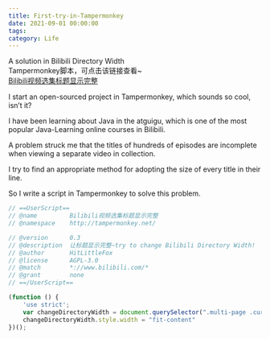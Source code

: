 ```yaml
---
title: First-try-in-Tampermonkey  
date: 2021-09-01 00:00:00  
tags:  
category: Life
---
```

A solution in Bilibili Directory Width  
Tampermonkey脚本，可点击该链接查看~  
[Bilibili视频选集标题显示完整](https://greasyfork.org/zh-CN/scripts/431806-bilibili%E8%A7%86%E9%A2%91%E9%80%89%E9%9B%86%E6%A0%87%E9%A2%98%E6%98%BE%E7%A4%BA%E5%AE%8C%E6%95%B4/code)

I start an open-sourced project in Tampermonkey, which sounds so cool, isn’t it?

I have been learning about Java in the atguigu, which is one of the most popular Java-Learning online courses in
Bilibili.

A problem struck me that the titles of hundreds of episodes are incomplete when viewing a separate video in collection.

I try to find an appropriate method for adopting the size of every title in their line.

So I write a script in Tampermonkey to solve this problem.

```javascript
// ==UserScript==
// @name         Bilibili视频选集标题显示完整
// @namespace    http://tampermonkey.net/

// @version      0.3
// @description  让标题显示完整~try to change Bilibili Directory Width!
// @author       HitLittleFox
// @license      AGPL-3.0
// @match        *://www.bilibili.com/*
// @grant        none
// ==/UserScript==

(function () {
    'use strict';
    var changeDirectoryWidth = document.querySelector(".multi-page .cur-list .list-box")
    changeDirectoryWidth.style.width = "fit-content"
})();
```